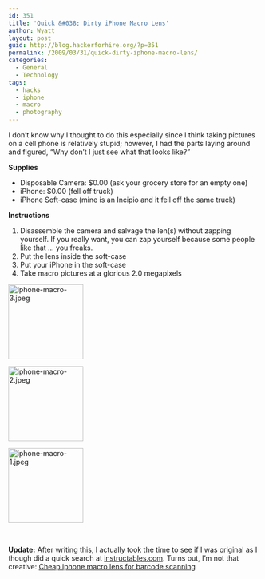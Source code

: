 ```yaml
---
id: 351
title: 'Quick &#038; Dirty iPhone Macro Lens'
author: Wyatt
layout: post
guid: http://blog.hackerforhire.org/?p=351
permalink: /2009/03/31/quick-dirty-iphone-macro-lens/
categories:
  - General
  - Technology
tags:
  - hacks
  - iphone
  - macro
  - photography
---
```

I don&#8217;t know why I thought to do this especially since I think taking pictures on a cell phone is relatively stupid; however, I had the parts laying around and figured, &#8220;Why don&#8217;t I just see what that looks like?&#8221;

**Supplies**

  * Disposable Camera: $0.00 (ask your grocery store for an empty one)
  * iPhone: $0.00 (fell off truck)
  * iPhone Soft-case (mine is an Incipio and it fell off the same truck)

**Instructions**

  1. Disassemble the camera and salvage the len(s) without zapping yourself. If you really want, you can zap yourself because some people like that &#8230; you freaks.
  2. Put the lens inside the soft-case
  3. Put your iPhone in the soft-case
  4. Take macro pictures at a glorious 2.0 megapixels

<div id='gallery-1' class='gallery galleryid-351 gallery-columns-3 gallery-size-thumbnail'>
  <dl class='gallery-item'>
    <dt class='gallery-icon portrait'>
      <a href='http://blog.hackerforhire.org/2009/03/31/quick-dirty-iphone-macro-lens/p-1600-1200-90fb4005-5305-4af6-bc00-562a6655bd9ajpeg/'><img width="150" height="150" src="{{ site.baseurl }}/wp-content/uploads/2009/03/p-1600-1200-90fb4005-5305-4af6-bc00-562a6655bd9a-150x150.jpg" class="attachment-thumbnail" alt="iphone-macro-3.jpeg" /></a>
    </dt>
  </dl>
  
  <dl class='gallery-item'>
    <dt class='gallery-icon portrait'>
      <a href='http://blog.hackerforhire.org/2009/03/31/quick-dirty-iphone-macro-lens/p-1600-1200-7981c2b0-8f3a-4dd2-8875-4bc9b36fb5f8jpeg/'><img width="150" height="150" src="{{ site.baseurl }}/wp-content/uploads/2009/03/p-1600-1200-7981c2b0-8f3a-4dd2-8875-4bc9b36fb5f8-150x150.jpg" class="attachment-thumbnail" alt="iphone-macro-2.jpeg" /></a>
    </dt>
  </dl>
  
  <dl class='gallery-item'>
    <dt class='gallery-icon portrait'>
      <a href='http://blog.hackerforhire.org/2009/03/31/quick-dirty-iphone-macro-lens/p-1600-1200-cccceea4-a259-4599-aa64-14994deddc85jpeg/'><img width="150" height="150" src="{{ site.baseurl }}/wp-content/uploads/2009/03/p-1600-1200-cccceea4-a259-4599-aa64-14994deddc85-150x150.jpg" class="attachment-thumbnail" alt="iphone-macro-1.jpeg" /></a>
    </dt>
  </dl>
  
  <br style="clear: both" />
</div>

**Update:** After writing this, I actually took the time to see if I was original as I though did a quick search at [instructables.com][1]. Turns out, I&#8217;m not that creative: [Cheap iphone macro lens for barcode scanning][2]

 [1]: http://www.instructables.com/
 [2]: http://www.instructables.com/id/SPH5FMOFPLXYS2R/